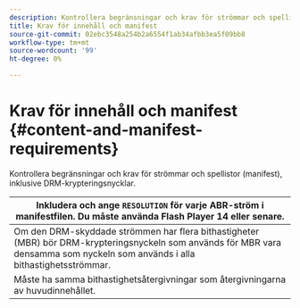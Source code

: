 ```yaml
---
description: Kontrollera begränsningar och krav för strömmar och spellistor (manifest), inklusive DRM-krypteringsnycklar.
title: Krav för innehåll och manifest
source-git-commit: 02ebc3548a254b2a6554f1ab34afbb3ea5f09bb8
workflow-type: tm+mt
source-wordcount: '99'
ht-degree: 0%

---
```


# Krav för innehåll och manifest {#content-and-manifest-requirements}

Kontrollera begränsningar och krav för strömmar och spellistor (manifest), inklusive DRM-krypteringsnycklar.

| Inkludera och ange `RESOLUTION` för varje ABR-ström i manifestfilen. Du måste använda Flash Player 14 eller senare. |
|---|
| Om den DRM-skyddade strömmen har flera bithastigheter (MBR) bör DRM-krypteringsnyckeln som används för MBR vara densamma som nyckeln som används i alla bithastighetsströmmar. |
| Måste ha samma bithastighetsåtergivningar som återgivningarna av huvudinnehållet. |
